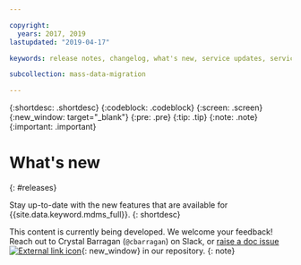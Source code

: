 ```yaml
---

copyright:
  years: 2017, 2019
lastupdated: "2019-04-17"

keywords: release notes, changelog, what's new, service updates, service bulletin

subcollection: mass-data-migration

---
```


{:shortdesc: .shortdesc}
{:codeblock: .codeblock}
{:screen: .screen}
{:new_window: target="_blank"}
{:pre: .pre}
{:tip: .tip}
{:note: .note}
{:important: .important}

# What's new
{: #releases}

Stay up-to-date with the new features that are available for {{site.data.keyword.mdms_full}}. 
{: shortdesc}

This content is currently being developed. We welcome your feedback! Reach out to Crystal Barragan (`@cbarragan`) on Slack, or [raise a doc issue ![External link icon](../../icons/launch-glyph.svg "External link icon")](https://github.ibm.com/Bluemix-Docs/mass-data-migration/issues){: new_window} in our repository.
{: note}